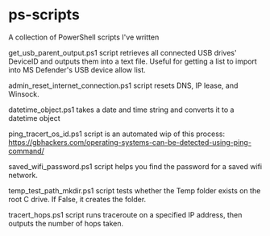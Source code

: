 # ps-scripts
A collection of PowerShell scripts I've written

get_usb_parent_output.ps1 script retrieves all connected USB drives' DeviceID and outputs them into a text file. Useful for getting a list to import into MS Defender's USB device allow list.

admin_reset_internet_connection.ps1 script resets DNS, IP lease, and Winsock.

datetime_object.ps1 takes a date and time string and converts it to a datetime object

ping_tracert_os_id.ps1 script is an automated wip of this process: https://gbhackers.com/operating-systems-can-be-detected-using-ping-command/

saved_wifi_password.ps1 script helps you find the password for a saved wifi network.

temp_test_path_mkdir.ps1 script tests whether the Temp folder exists on the root C drive. If False, it creates the folder.

tracert_hops.ps1 script runs traceroute on a specified IP address, then outputs the number of hops taken.
